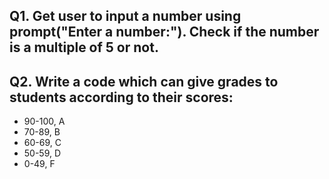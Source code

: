 ## Q1. Get user to input a number using prompt("Enter a number:"). Check if the number is a multiple of 5 or not.

## Q2. Write a code which can give grades to students according to their scores:
- 90-100, A
- 70-89, B
- 60-69, C
- 50-59, D
- 0-49, F